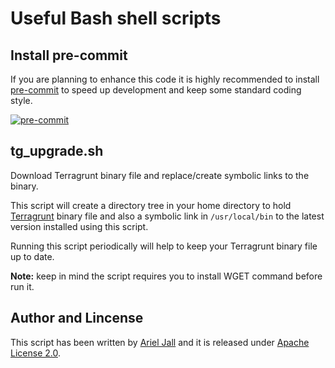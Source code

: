 # Useful Bash shell scripts

## Install pre-commit

If you are planning to enhance this code it is highly recommended to install [pre-commit](https://pre-commit.com/index.html)
 to speed up development and keep some standard coding style.

[![pre-commit](https://img.shields.io/badge/pre--commit-enabled-brightgreen?logo=pre-commit)](https://github.com/pre-commit/pre-commit)

## tg_upgrade.sh

Download Terragrunt binary file and replace/create symbolic links to the binary.

This script will create a directory tree in your home directory to hold [Terragrunt](https://terragrunt.gruntwork.io/)
binary file and also a symbolic link in `/usr/local/bin` to the latest version installed using this script.

Running this script periodically will help to keep your Terragrunt binary file up to date.

**Note:** keep in mind the script requires you to install WGET command before run it.

## Author and Lincense

This script has been written by [Ariel Jall](https://github.com/ArielJalil) and it is released under
 [Apache License 2.0](https://www.apache.org/licenses/LICENSE-2.0).
